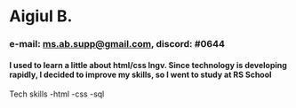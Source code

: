 # Aigiul B.
### e-mail: ms.ab.supp@gmail.com, discord: #0644

#### I used to learn a little about html/css lngv. Since technology is developing rapidly, I decided to improve my skills, so I went to study at RS School
Tech skills -html -css -sql

